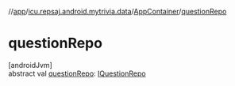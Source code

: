 //[app](../../../index.md)/[icu.repsaj.android.mytrivia.data](../index.md)/[AppContainer](index.md)/[questionRepo](question-repo.md)

# questionRepo

[androidJvm]\
abstract val [questionRepo](question-repo.md): [IQuestionRepo](../-i-question-repo/index.md)
